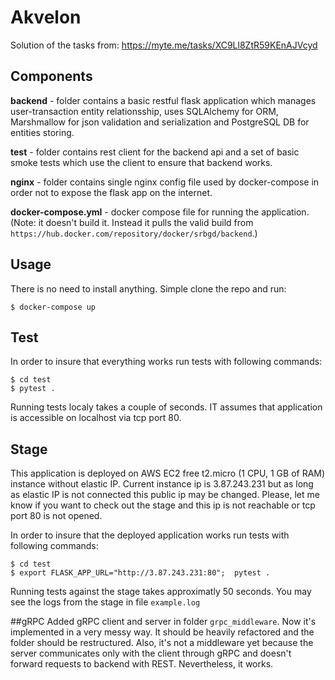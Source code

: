 # Akvelon

Solution of the tasks from: https://myte.me/tasks/XC9Ll8ZtR59KEnAJVcyd

## Components

**backend** - folder contains a basic restful flask application which manages user-transaction entity relationsship, uses SQLAlchemy for ORM, Marshmallow for json validation and serialization and PostgreSQL DB for entities storing. 

**test** - folder contains rest client for the backend api and a set of basic smoke tests which use the client to ensure that backend works.

**nginx** - folder contains single nginx config file used by docker-compose in order not to expose the flask app on the internet.

**docker-compose.yml** - docker compose file for running the application. (Note: it doesn't build it. Instead it pulls the valid build from `https://hub.docker.com/repository/docker/srbgd/backend`.)

## Usage

There is no need to install anything. Simple clone the repo and run:
```
$ docker-compose up
```

## Test

In order to insure that everything works run tests with following commands:
```
$ cd test
$ pytest .
```

Running tests localy takes a couple of seconds. IT assumes that application is accessible on localhost via tcp port 80.

## Stage
This application is deployed on AWS EC2 free t2.micro (1 CPU, 1 GB of RAM) instance without elastic IP. Current instance ip is 3.87.243.231 but as long as elastic IP is not connected this public ip may be changed. Please, let me know if you want to check out the stage and this ip is not reachable or tcp port 80 is not opened.

In order to insure that the deployed application works run tests with following commands:
```
$ cd test
$ export FLASK_APP_URL="http://3.87.243.231:80";  pytest .
```

Running tests against the stage takes approximatly 50 seconds. 
You may see the logs from the stage in file `example.log`

##gRPC
Added gRPC client and server in folder `grpc_middleware`. Now it's implemented in a very messy way. It should be heavily refactored and the folder should be restructured. Also, it's not a middleware yet because the server communicates only with the client through gRPC and doesn't forward requests to backend with REST. Nevertheless, it works.